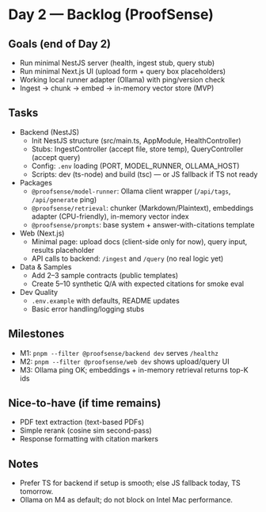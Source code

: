 # Day 2 — Backlog (ProofSense)

## Goals (end of Day 2)
- Run minimal NestJS server (health, ingest stub, query stub)
- Run minimal Next.js UI (upload form + query box placeholders)
- Working local runner adapter (Ollama) with ping/version check
- Ingest → chunk → embed → in-memory vector store (MVP)

## Tasks
- Backend (NestJS)
  - Init NestJS structure (src/main.ts, AppModule, HealthController)
  - Stubs: IngestController (accept file, store temp), QueryController (accept query)
  - Config: `.env` loading (PORT, MODEL_RUNNER, OLLAMA_HOST)
  - Scripts: dev (ts-node) and build (tsc) — or JS fallback if TS not ready
- Packages
  - `@proofsense/model-runner`: Ollama client wrapper (`/api/tags`, `/api/generate` ping)
  - `@proofsense/retrieval`: chunker (Markdown/Plaintext), embeddings adapter (CPU-friendly), in-memory vector index
  - `@proofsense/prompts`: base system + answer-with-citations template
- Web (Next.js)
  - Minimal page: upload docs (client-side only for now), query input, results placeholder
  - API calls to backend: `/ingest` and `/query` (no real logic yet)
- Data & Samples
  - Add 2–3 sample contracts (public templates)
  - Create 5–10 synthetic Q/A with expected citations for smoke eval
- Dev Quality
  - `.env.example` with defaults, README updates
  - Basic error handling/logging stubs

## Milestones
- M1: `pnpm --filter @proofsense/backend dev` serves `/healthz`
- M2: `pnpm --filter @proofsense/web dev` shows upload/query UI
- M3: Ollama ping OK; embeddings + in-memory retrieval returns top-K ids

## Nice-to-have (if time remains)
- PDF text extraction (text-based PDFs)
- Simple rerank (cosine sim second-pass)
- Response formatting with citation markers

## Notes
- Prefer TS for backend if setup is smooth; else JS fallback today, TS tomorrow.
- Ollama on M4 as default; do not block on Intel Mac performance.

